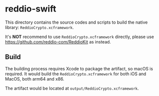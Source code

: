 # reddio-swift

This directory contains the source codes and scripts to build the native library: `ReddioCrypto.xcframework`.

It's **NOT** recommend to use `ReddioCrypto.xcframework` directly, please use <https://github.com/reddio-com/ReddioKit> as instead.

## Build

The building process requires Xcode to package the artifact, so macOS is required. It would build the `ReddioCrypto.xcframework` for both iOS and MacOS, both arm64 and x86.

The artifact would be located at `output/ReddioCrypto.xcframework`.
